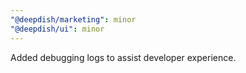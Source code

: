 ```yaml
---
"@deepdish/marketing": minor
"@deepdish/ui": minor
---
```


Added debugging logs to assist developer experience.
